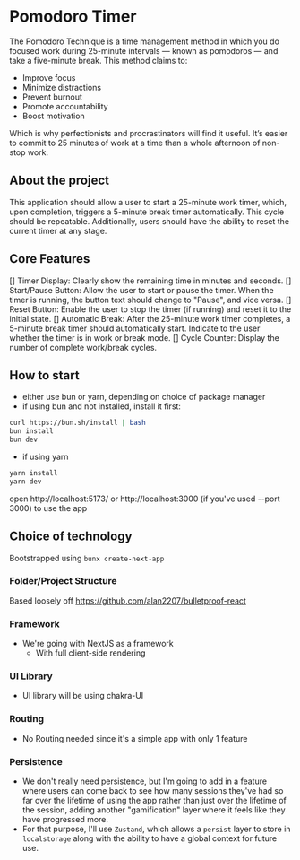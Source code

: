 # Pomodoro Timer
The Pomodoro Technique is a time management method in which you do focused work during 25-minute intervals — known as pomodoros — and take a five-minute break. This method claims to:

- Improve focus
- Minimize distractions
- Prevent burnout
- Promote accountability
- Boost motivation

Which is why perfectionists and procrastinators will find it useful. It’s easier to commit to 25 minutes of work at a time than a whole afternoon of non-stop work.

## About the project
This application should allow a user to start a 25-minute work timer, which, upon completion,
triggers a 5-minute break timer automatically. This cycle should be repeatable.
Additionally, users should have the ability to reset the current timer at any stage.

## Core Features
[] Timer Display: Clearly show the remaining time in minutes and seconds.
[] Start/Pause Button: Allow the user to start or pause the timer. When the
timer is running, the button text should change to "Pause", and vice versa.
[] Reset Button: Enable the user to stop the timer (if running) and reset it to
the initial state.
[] Automatic Break: After the 25-minute work timer completes, a 5-minute
break timer should automatically start. Indicate to the user whether the
timer is in work or break mode.
[] Cycle Counter: Display the number of complete work/break cycles.

## How to start
- either use bun or yarn, depending on choice of package manager
- if using bun and not installed, install it first:
```bash
curl https://bun.sh/install | bash
bun install
bun dev
```
- if using yarn
```bash
yarn install
yarn dev
```
open http://localhost:5173/ or http://localhost:3000 (if you've used --port 3000) to use the app


## Choice of technology
Bootstrapped using `bunx create-next-app`

### Folder/Project Structure
Based loosely off https://github.com/alan2207/bulletproof-react

### Framework
- We're going with NextJS as a framework
  - With full client-side rendering
### UI Library
- UI library will be using chakra-UI
### Routing
- No Routing needed since it's a simple app with only 1 feature
### Persistence
- We don't really need persistence, but I'm going to add in a feature where users can come back to see how many sessions they've had so far over the lifetime of using the app
rather than just over the lifetime of the session, adding another "gamification" layer where it feels like they have progressed more.
- For that purpose, I'll use `Zustand`, which allows a `persist` layer to store in `localstorage` along with the ability to have a global context for future use.
